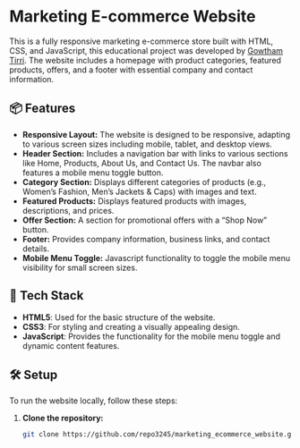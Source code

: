 # Marketing E-commerce Website

This is a fully responsive marketing e-commerce store built with HTML, CSS, and JavaScript, this educational project was developed by [Gowtham Tirri](https://www.instagram.com/gowthamtirri/). The website includes a homepage with product categories, featured products, offers, and a footer with essential company and contact information.

## 📦 Features

- **Responsive Layout:** The website is designed to be responsive, adapting to various screen sizes including mobile, tablet, and desktop views.
- **Header Section:** Includes a navigation bar with links to various sections like Home, Products, About Us, and Contact Us. The navbar also features a mobile menu toggle button.
- **Category Section:** Displays different categories of products (e.g., Women’s Fashion, Men’s Jackets & Caps) with images and text.
- **Featured Products:** Displays featured products with images, descriptions, and prices.
- **Offer Section:** A section for promotional offers with a “Shop Now” button.
- **Footer:** Provides company information, business links, and contact details.
- **Mobile Menu Toggle:** Javascript functionality to toggle the mobile menu visibility for small screen sizes.

## 🎨 Tech Stack

- **HTML5**: Used for the basic structure of the website.
- **CSS3**: For styling and creating a visually appealing design.
- **JavaScript**: Provides the functionality for the mobile menu toggle and dynamic content features.

## 🛠️ Setup

To run the website locally, follow these steps:

1. **Clone the repository:**
   ```bash
   git clone https://github.com/repo3245/marketing_ecommerce_website.git
